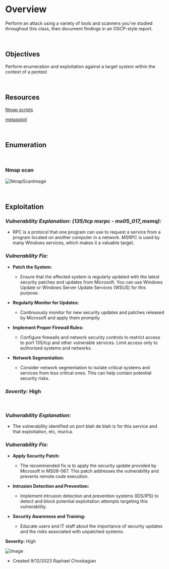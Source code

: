 # Overview

Perform an attack using a variety of tools and scanners you’ve studied throughout this class, then document findings in an OSCP-style report.

<br>

## Objectives

Perform enumeration and exploitation against a target system within the context of a pentest

<br>

## Resources

[Nmap scripts](https://nmap.org/)

[metasploit](https://www.metasploit.com/)

<br>

## Enumeration

<br>

### Nmap scan

![NmapScanImage]()

<br>

## Exploitation

<!-- Example: -->
### ***Vulnerability Explanation: (135/tcp msrpc - ms05_017_msmq):***

* RPC is a protocol that one program can use to request a service from a program located on another computer in a network. MSRPC is used by many Windows services, which makes it a valuable target.

### ***Vulnerability Fix:***

* **Patch the System:**
  * Ensure that the affected system is regularly updated with the latest security patches and updates from Microsoft. You can use Windows Update or Windows Server Update Services (WSUS) for this purpose.

* **Regularly Monitor for Updates:**
  * Continuously monitor for new security updates and patches released by Microsoft and apply them promptly.

* **Implement Proper Firewall Rules:**
  * Configure firewalls and network security controls to restrict access to port 135/tcp and other vulnerable services. Limit access only to authorized systems and networks.

* **Network Segmentation:**
  * Consider network segmentation to isolate critical systems and services from less critical ones. This can help contain potential security risks.

### ***Severity:*** High
<!-- Example -->

<br>

<!-- Example -->
### ***Vulnerability Explanation:***

* The vulnerability identified on port blah de blah is for this service and that exploitation, etc, murica.

### ***Vulnerability Fix:***

* **Apply Security Patch:**
  * The recommended fix is to apply the security update provided by Microsoft in MS08-067. This patch addresses the vulnerability and prevents remote code execution.

* **Intrusion Detection and Prevention:**
  * Implement intrusion detection and prevention systems (IDS/IPS) to detect and block potential exploitation attempts targeting this vulnerability.

* **Security Awareness and Training:**
  * Educate users and IT staff about the importance of security updates and the risks associated with unpatched systems.

**Severity:** High

![Image]()
<!-- Example -->

* Created 9/12/2023 Raphael Chookagian
